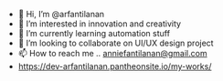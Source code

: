 - 👋 Hi, I’m @arfantilanan
- 👀 I’m interested in innovation and creativity
- 🌱 I’m currently learning automation stuff
- 💞️ I’m looking to collaborate on UI/UX design project
- 📫 How to reach me .. anniefantilanan@gmail.com
- https://dev-arfantilanan.pantheonsite.io/my-works/

<!---
arfantilanan/arfantilanan is a ✨ special ✨ repository because its `README.md` (this file) appears on your GitHub profile.
You can click the Preview link to take a look at your changes.
--->
